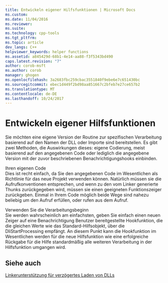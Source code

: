 ```yaml
---
title: Entwickeln eigener Hilfsfunktionen | Microsoft Docs
ms.custom: 
ms.date: 11/04/2016
ms.reviewer: 
ms.suite: 
ms.technology: cpp-tools
ms.tgt_pltfrm: 
ms.topic: article
dev_langs: C++
helpviewer_keywords: helper functions
ms.assetid: a845429d-68b1-4e14-aa88-f3f5343bd490
caps.latest.revision: "7"
author: corob-msft
ms.author: corob
manager: ghogen
ms.openlocfilehash: 3a2683fbc259cbac3551840f9ebe6e7c651430bc
ms.sourcegitcommit: ebec1d449f2bd98aa851667c2bfeb7e27ce657b2
ms.translationtype: MT
ms.contentlocale: de-DE
ms.lasthandoff: 10/24/2017
---
```

# <a name="developing-your-own-helper-function"></a>Entwickeln eigener Hilfsfunktionen
Sie möchten eine eigene Version der Routine zur spezifischen Verarbeitung basierend auf den Namen der DLL oder Importe sind bereitstellen. Es gibt zwei Methoden, die Auswirkungen dieses: eigene Codierung, meist basierend auf den angegebenen Code oder lediglich die angegebene Version mit der zuvor beschriebenen Benachrichtigungshooks einbinden.  
  
 Ihren eigenen Code  
 Dies ist recht einfach, da Sie den angegebenen Code im Wesentlichen als Richtlinie für das neue Projekt verwenden können. Natürlich müssen sie die Aufrufkonventionen entsprechen, und wenn zu den vom Linker generierte Thunks zurückgegeben wird, müssen sie einen geeigneten Funktionszeiger zurückgeben. Einmal in Ihrem Code möglich beide Wege sind nahezu beliebig um den Aufruf erfüllen, oder rufen aus dem Aufruf.  
  
 Verwenden Sie die Verarbeitungsbeginn  
 Sie werden wahrscheinlich am einfachsten, geben Sie einfach einen neuen Zeiger auf eine Benachrichtigung Benutzer bereitgestellte Hookfunktion, die die gleichen Werte wie das Standard-Hilfsobjekt, über die DliStartProcessing empfängt. An diesem Punkt kann die Hookfunktion im Wesentlichen werden für die neue Hilfsfunktion wie eine erfolgreiche Rückgabe für die Hilfe standardmäßig alle weiteren Verarbeitung in der Hilfsfunktion umgangen wird.  
  
## <a name="see-also"></a>Siehe auch  
 [Linkerunterstützung für verzögertes Laden von DLLs](../../build/reference/linker-support-for-delay-loaded-dlls.md)
